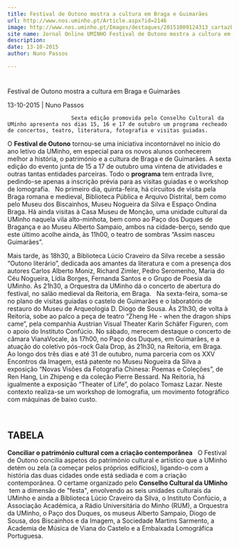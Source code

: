```yaml
---
title: Festival de Outono mostra a cultura em Braga e Guimarães
url: http://www.nos.uminho.pt/Article.aspx?id=2146
image: http://www.nos.uminho.pt/Images/destaques/20151009124313_cartazbaixa.jpg
site name: Jornal Online UMINHO Festival de Outono mostra a cultura em Braga e Guimarães
description: 
date: 13-10-2015
author: Nuno Passos

---
```


# 

Festival de Outono mostra a cultura em Braga e Guimarães

13-10-2015 | Nuno Passos

                        Sexta edição promovida pelo Conselho Cultural da UMinho apresenta nos dias 15, 16 e 17 de outubro um programa recheado de concertos, teatro, literatura, fotografia e visitas guiadas.

O **Festival de Outono**  tornou-se uma iniciativa incontornável no início do ano letivo da UMinho, em especial para os novos alunos conhecerem melhor a história, o património e a cultura de Braga e de Guimarães. A sexta edição do evento junta de 15 a 17 de outubro uma vintena de atividades e outras tantas entidades parceiras. Todo o **programa**  tem entrada livre, pedindo-se apenas a inscrição prévia para as visitas guiadas e o workshop de lomografia.
 
No primeiro dia, quinta-feira, há circuitos de visita pela Braga romana e medieval, Biblioteca Pública e Arquivo Distrital, bem como pelo Museu dos Biscainhos, Museu Nogueira da Silva e Espaço Ondina Braga. Há ainda visitas à Casa Museu de Monção, uma unidade cultural da UMinho naquela vila alto-minhota, bem como ao Paço dos Duques de Bragança e ao Museu Alberto Sampaio, ambos na cidade-berço, sendo que este último acolhe ainda, às 11h00, o teatro de sombras “Assim nasceu Guimarães”.

Mais tarde, às 18h30, a Biblioteca Lúcio Craveiro da Silva recebe a sessão “Outono literário”, dedicada aos amantes da literatura e com a presença dos autores Carlos Alberto Moniz, Richard Zimler, Pedro Seromenho, Maria do Céu Nogueira, Lídia Borges, Fernanda Santos e o Grupo de Poesia da UMinho. Às 21h30, a Orquestra da UMinho dá o concerto de abertura do festival, no salão medieval da Reitoria, em Braga.
 
Na sexta-feira, soma-se no plano de visitas guiadas o castelo de Guimarães e o laboratório de restauro do Museu de Arqueologia D. Diogo de Sousa. Às 21h30, de volta à Reitoria, sobe ao palco a peça de teatro “Zheng He - when the dragon ships came”, pela companhia Austrian Visual Theater Karin Schäfer Figuren, com o apoio do Instituto Confúcio. No sábado, merecem destaque o concerto de câmara VianaVocale, às 17h00, no Paço dos Duques, em Guimarães, e a atuação do coletivo pós-rock Gala Drop, às 21h30, na Reitoria, em Braga.
 
Ao longo dos três dias e até 31 de outubro, numa parceria com os XXV Encontros da Imagem, está patente no Museu Nogueira da Silva a exposição “Novas Visões da Fotografia Chinesa: Poemas e Coleções”, de Ren Hang, Lin Zhipeng e da coleção Pierre Bessard. Na Reitoria, há igualmente a exposição “Theater of Life”, do polaco Tomasz Lazar. Neste contexto realiza-se um workshop de lomografia, um movimento fotográfico com máquinas de baixo custo.

 

## TABELA

**Conciliar o património cultural com a criação contemporânea** 
 
O Festival de Outono concilia aspetos do património cultural e artístico que a UMinho detém ou zela (a começar pelos próprios edifícios), ligando-o com a história das duas cidades onde está sediada e com a criação contemporânea. O certame organizado pelo **Conselho Cultural da UMinho**  tem a dimensão de "festa", envolvendo as seis unidades culturais da UMinho e ainda a Biblioteca Lúcio Craveiro da Silva, o Instituto Confúcio, a Associação Académica, a Rádio Universitária do Minho (RUM), a Orquestra da UMinho, o Paço dos Duques, os museus Alberto Sampaio, Diogo de Sousa, dos Biscainhos e da Imagem, a Sociedade Martins Sarmento, a Academia de Música de Viana do Castelo e a Embaixada Lomográfica Portuguesa.
				 

